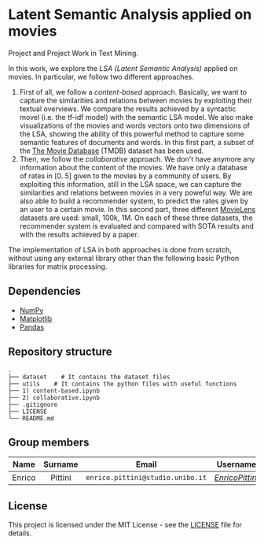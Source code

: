 # Latent Semantic Analysis applied on movies

Project and Project Work in Text Mining.

In this work, we explore the *LSA (Latent Semantic Analysis)* applied on movies. In particular, we follow two different approaches.
1. First of all, we follow a *content-based* approach. Basically, we want to capture the similarities and relations between movies by exploiting their textual overviews. We compare the results achieved by a syntactic movel (i.e. the tf-idf model) with the semantic LSA model. We also make visualizations of the movies and words vectors onto two dimensions of the LSA, showing the ability of this powerful method to capture some semantic features of documents and words. In this first part, a subset of the [The Movie Database](https://www.themoviedb.org/) (TMDB) dataset has been used.
2. Then, we follow the *collaborative* approach. We don't have anymore any information about the content of the movies. We have only a database of rates in $[0..5]$ given to the movies by a community of users. By exploiting this information, still in the LSA space, we can capture the similarities and relations between movies in a very poweful way. We are also able to build a recommender system, to predict the rates given by an user to a certain movie. In this second part, three different [MovieLens](https://grouplens.org/datasets/movielens/) datasets are used: small, 100k, 1M. On each of these three datasets, the recommender system is evaluated and compared with SOTA results and with the results achieved by a paper.

The implementation of LSA in both approaches is done from scratch, without using any external library other than the following basic Python libraries for matrix processing.

## Dependencies
- [NumPy](https://pypi.org/project/numpy/)
- [Matplotlib](https://pypi.org/project/matplotlib/)
- [Pandas](https://pypi.org/project/pandas/)

## Repository structure

    .
    ├── dataset    # It contains the dataset files                        
    ├── utils    # It contains the python files with useful functions
    ├── 1) content-based.ipynb   
    ├── 2) collaborative.ipynb 
    ├── .gitignore
    ├── LICENSE
    └── README.md

## Group members

|  Name           |  Surname  |     Email                           |    Username                                             |
| :-------------: | :-------: | :---------------------------------: | :-----------------------------------------------------: |
| Enrico          | Pittini   | `enrico.pittini@studio.unibo.it`    | [_EnricoPittini_](https://github.com/EnricoPittini)     |

## License

This project is licensed under the MIT License - see the [LICENSE](LICENSE) file for details.
